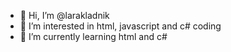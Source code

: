 - 👋 Hi, I’m @larakladnik
- 👀 I’m interested in html, javascript and c# coding
- 🌱 I’m currently learning html and c#


<!---
larakladnik/larakladnik is a ✨ special ✨ repository because its `README.md` (this file) appears on your GitHub profile.
You can click the Preview link to take a look at your changes.
--->
